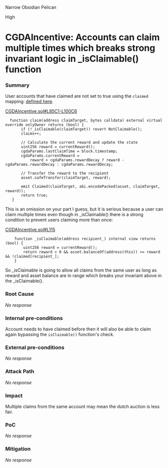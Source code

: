 Narrow Obsidian Pelican

High

# CGDAIncentive: Accounts can claim multiple times which breaks strong invariant logic in _isClaimable() function

### Summary

User accounts that have claimed are not set to true using the `claimed` mapping: [defined here](https://github.com/sherlock-audit/2024-06-boost-aa-wallet/blob/78930f2ed6570f30e356b5529bd4bcbe5194eb8b/boost-protocol/packages/evm/contracts/incentives/AIncentive.sol#L38). 

[CGDAIncentive.sol#L85C1-L100C6](https://github.com/sherlock-audit/2024-06-boost-aa-wallet/blob/78930f2ed6570f30e356b5529bd4bcbe5194eb8b/boost-protocol/packages/evm/contracts/incentives/CGDAIncentive.sol#L85C1-L100C6)
 ```solidity
   function claim(address claimTarget, bytes calldata) external virtual override onlyOwner returns (bool) {
        if (!_isClaimable(claimTarget)) revert NotClaimable();
        claims++;

        // Calculate the current reward and update the state
        uint256 reward = currentReward();
        cgdaParams.lastClaimTime = block.timestamp;
        cgdaParams.currentReward =
            reward > cgdaParams.rewardDecay ? reward - cgdaParams.rewardDecay : cgdaParams.rewardDecay;

        // Transfer the reward to the recipient
        asset.safeTransfer(claimTarget, reward);

        emit Claimed(claimTarget, abi.encodePacked(asset, claimTarget, reward));
        return true;
    }
```

This is an omission on your part I guess, but it is serious because a user can claim multiple times even though in _isClaimable() there is a strong condition to prevent users claiming more than once:

[CGDAIncentive.sol#L115](https://github.com/sherlock-audit/2024-06-boost-aa-wallet/blob/78930f2ed6570f30e356b5529bd4bcbe5194eb8b/boost-protocol/packages/evm/contracts/incentives/CGDAIncentive.sol#L115)

```solidity
    function _isClaimable(address recipient_) internal view returns (bool) {
        uint256 reward = currentReward();
        return reward > 0 && asset.balanceOf(address(this)) >= reward && !claimed[recipient_];
    }
```

So _isClaimable is going to allow all claims from the same user as long as reward and asset balance are in range which breaks your invariant above in the _isClaimable().

### Root Cause

_No response_

### Internal pre-conditions

Account needs to have claimed before then it will also be able to claim again bypassing the `isClaimable()` function's check.

### External pre-conditions

_No response_

### Attack Path

_No response_

### Impact

Multiple claims from the same account may mean the dutch auction is less fair.

### PoC

_No response_

### Mitigation

_No response_